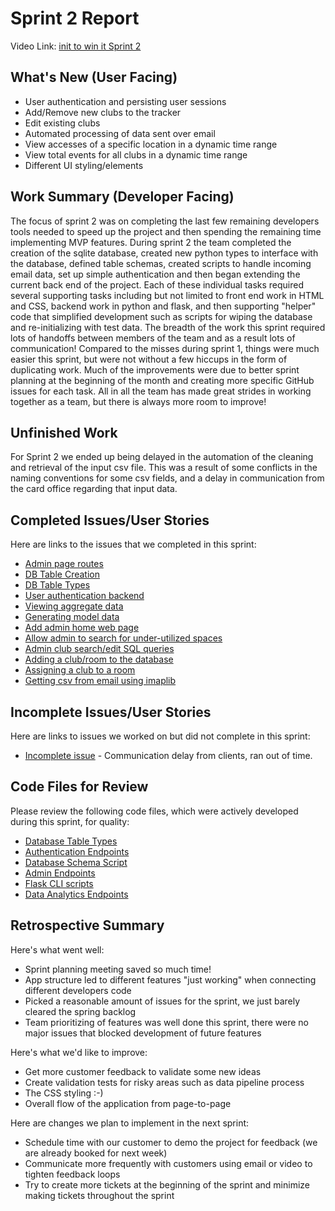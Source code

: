 # Sprint 2 Report
Video Link: [init to win it Sprint 2](https://youtu.be/hSMXSQ1j8Sw)
## What's New (User Facing)
 * User authentication and persisting user sessions
 * Add/Remove new clubs to the tracker
 * Edit existing clubs
 * Automated processing of data sent over email
 * View accesses of a specific location in a dynamic time range
 * View total events for all clubs in a dynamic time range
 * Different UI styling/elements

## Work Summary (Developer Facing)

The focus of sprint 2 was on completing the last few remaining developers tools needed to speed up the project and then spending the remaining time implementing MVP features. During sprint 2 the team completed the creation of the sqlite database, created new python types to interface with the database, defined table schemas, created scripts to handle incoming email data, set up simple authentication and then began extending the current back end of the project. Each of these individual tasks required several supporting tasks including but not limited to front end work in HTML and CSS, backend work in python and flask, and then supporting "helper" code that simplified development such as scripts for wiping the database and re-initializing with test data. The breadth of the work this sprint required lots of handoffs between members of the team and as a result lots of communication! Compared to the misses during sprint 1, things were much easier this sprint, but were not without a few hiccups in the form of duplicating work. Much of the improvements were due to better sprint planning at the beginning of the month and creating more specific GitHub issues for each task. All in all the team has made great strides in working together as a team, but there is always more room to improve!

## Unfinished Work

For Sprint 2 we ended up being delayed in the automation of the cleaning and retrieval of the input csv file. This was a result of some conflicts in the naming conventions for some csv fields, and a delay in communication from the card office regarding that input data.

## Completed Issues/User Stories
Here are links to the issues that we completed in this sprint:

 * [Admin page routes](https://github.com/users/lacroixmeariver/projects/4/views/1?pane=issue&itemId=134332296&issue=lacroixmeariver%7CWSU_Cpts_322%7C41)
 * [DB Table Creation](https://github.com/users/lacroixmeariver/projects/4/views/1?pane=issue&itemId=134332298&issue=lacroixmeariver%7CWSU_Cpts_322%7C44)
 * [DB Table Types](https://github.com/users/lacroixmeariver/projects/4/views/1?pane=issue&itemId=134332301&issue=lacroixmeariver%7CWSU_Cpts_322%7C46)
 * [User authentication backend](https://github.com/users/lacroixmeariver/projects/4/views/1?pane=issue&itemId=134158695&issue=lacroixmeariver%7CWSU_Cpts_322%7C42)
 * [Viewing aggregate data](https://github.com/users/lacroixmeariver/projects/4/views/1?pane=issue&itemId=134158677&issue=lacroixmeariver%7CWSU_Cpts_322%7C7)
 * [Generating model data](https://github.com/users/lacroixmeariver/projects/4/views/1?pane=issue&itemId=135320613&issue=lacroixmeariver%7CWSU_Cpts_322%7C49)
 * [Add admin home web page](https://github.com/users/lacroixmeariver/projects/4/views/1?pane=issue&itemId=134158693&issue=lacroixmeariver%7CWSU_Cpts_322%7C40)
 * [Allow admin to search for under-utilized spaces](https://github.com/users/lacroixmeariver/projects/4/views/1?pane=issue&itemId=134158683&issue=lacroixmeariver%7CWSU_Cpts_322%7C11)
 * [Admin club search/edit SQL queries](https://github.com/users/lacroixmeariver/projects/4/views/1?pane=issue&itemId=136327822&issue=lacroixmeariver%7CWSU_Cpts_322%7C59)
 * [Adding a club/room to the database](https://github.com/users/lacroixmeariver/projects/4/views/1?pane=issue&itemId=134158678&issue=lacroixmeariver%7CWSU_Cpts_322%7C8)
 * [Assigning a club to a room](https://github.com/users/lacroixmeariver/projects/4/views/1?pane=issue&itemId=134158673&issue=lacroixmeariver%7CWSU_Cpts_322%7C5)
 * [Getting csv from email using imaplib](https://github.com/users/lacroixmeariver/projects/4/views/1?pane=issue&itemId=134158692&issue=lacroixmeariver%7CWSU_Cpts_322%7C38)


 ## Incomplete Issues/User Stories
 Here are links to issues we worked on but did not complete in this sprint:

 * [Incomplete issue](https://github.com/users/lacroixmeariver/projects/4/views/1?pane=issue&itemId=136549782&issue=lacroixmeariver%7CWSU_Cpts_322%7C63) - Communication delay from clients, ran out of time.

## Code Files for Review
Please review the following code files, which were actively developed during this sprint, for quality:
 * [Database Table Types](https://github.com/lacroixmeariver/WSU_Cpts_322/blob/master/attendance_tracker/types/tables.py0)
 * [Authentication Endpoints](https://github.com/lacroixmeariver/WSU_Cpts_322/blob/master/attendance_tracker/controllers/auth.py)
 * [Database Schema Script](https://github.com/lacroixmeariver/WSU_Cpts_322/blob/master/sqlite/init.sql)
 * [Admin Endpoints](https://github.com/lacroixmeariver/WSU_Cpts_322/blob/master/attendance_tracker/controllers/admin.py)
 * [Flask CLI scripts](https://github.com/lacroixmeariver/WSU_Cpts_322/blob/master/attendance_tracker/__init__.py)
 * [Data Analytics Endpoints](https://github.com/lacroixmeariver/WSU_Cpts_322/blob/master/attendance_tracker/__init__.py)

## Retrospective Summary
Here's what went well:
  * Sprint planning meeting saved so much time!
  * App structure led to different features "just working" when connecting different developers code
  * Picked a reasonable amount of issues for the sprint, we just barely cleared the spring backlog
  * Team prioritizing of features was well done this sprint, there were no major issues that blocked development of future features

Here's what we'd like to improve:
   * Get more customer feedback to validate some new ideas
   * Create validation tests for risky areas such as data pipeline process
   * The CSS styling :-)
   * Overall flow of the application from page-to-page

Here are changes we plan to implement in the next sprint:
   * Schedule time with our customer to demo the project for feedback (we are already booked for next week)
   * Communicate more frequently with customers using email or video to tighten feedback loops
   * Try to create more tickets at the beginning of the sprint and minimize making tickets throughout the sprint
